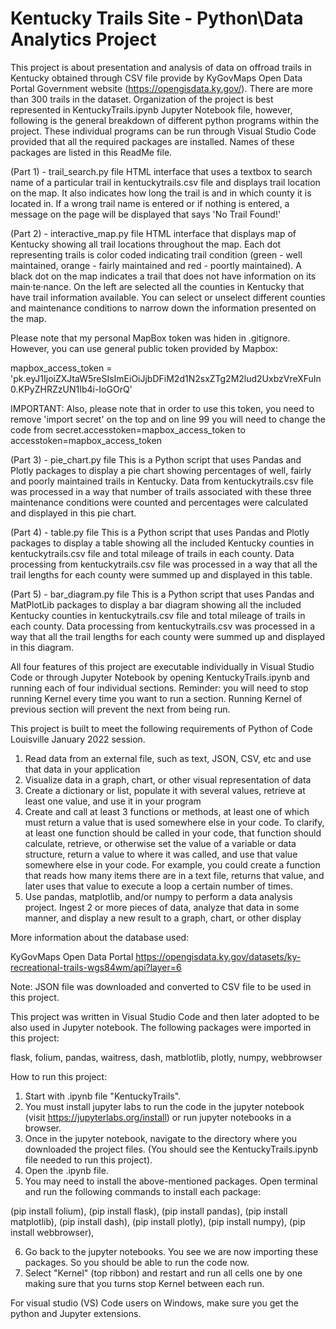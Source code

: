 # Kentucky Trails Site - Python\Data Analytics Project


This project is about presentation and analysis of data on offroad trails in Kentucky obtained through CSV file provide by KyGovMaps Open Data Portal Government website (https://opengisdata.ky.gov/). There are more than 300 trails in the dataset. Organization of the project is best represented in KentuckyTrails.ipynb Jupyter Notebook file, however, following is the general breakdown of different python programs within the project. These individual programs can be run through Visual Studio Code provided that all the required packages are installed. Names of these packages are listed in this ReadMe file. 

(Part 1) - trail_search.py file 
HTML interface that uses a textbox to search name of a particular trail in kentuckytrails.csv file and displays trail location on the map. It also indicates how long the trail is and in which county it is located in. If a wrong trail name is entered or if nothing is entered, a message on the page will be displayed that says 'No Trail Found!'

(Part 2) - interactive_map.py file
HTML interface that displays map of Kentucky showing all trail locations throughout the map. Each dot representing trails is color coded indicating trail condition (green - well maintained, orange - fairly maintained and red - poortly maintained). A black dot on the map indicates a trail that does not have information on its main·te·nance. On the left are selected all the counties in Kentucky that have trail information available. You can select or unselect different counties and maintenance conditions to narrow down the information presented on the map. 

Please note that my personal MapBox token was hiden in .gitignore. However, you can use general public token provided by Mapbox:

mapbox_access_token = 'pk.eyJ1IjoiZXJtaW5reSIsImEiOiJjbDFiM2d1N2sxZTg2M2lud2UxbzVreXFuIn0.KPyZHRZzUN1Ib4i-IoGOrQ'

IMPORTANT: Also, please note that in order to use this token, you need to remove 'import secret' on the top and on line 99 you will need to change the code from secret.accesstoken=mapbox_access_token to accesstoken=mapbox_access_token 

(Part 3) - pie_chart.py file
This is a Python script that uses Pandas and Plotly packages to display a pie chart showing percentages of well, fairly and poorly maintained trails in Kentucky. Data from kentuckytrails.csv file was processed in a way that number of trails associated with these three maintenance conditions were counted and percentages were calculated and displayed in this pie chart. 

(Part 4) - table.py file
This is a Python script that uses Pandas and Plotly packages to display a table showing all the included Kentucky counties in kentuckytrails.csv file and total mileage of trails in each county. Data processing from kentuckytrails.csv file was processed in a way that all the trail lengths for each county were summed up and displayed in this table.  

(Part 5) - bar_diagram.py file
This is a Python script that uses Pandas and MatPlotLib packages to display a bar diagram showing all the included Kentucky counties in kentuckytrails.csv file and total mileage of trails in each county. Data processing from kentuckytrails.csv was processed in a way that all the trail lengths for each county were summed up and displayed in this diagram. 

All four features of this project are executable individually in Visual Studio Code or through Jupyter Notebook by opening KentuckyTrails.ipynb and running each of four individual sections. Reminder: you will need to stop running Kernel every time you want to run a section. Running Kernel of previous section will prevent the next from being run. 

This project is built to meet the following requirements of Python of Code Louisville January 2022 session. 

1. Read data from an external file, such as text, JSON, CSV, etc and use that data in your application
2. Visualize data in a graph, chart, or other visual representation of data
3. Create a dictionary or list, populate it with several values, retrieve at least one value, and use it in your program
4. Create and call at least 3 functions or methods, at least one of which must return a value that is used somewhere else in your code. To clarify, at least one function should be called in your code, that function should calculate, retrieve, or otherwise set the value of a variable or data structure, return a value to where it was called, and use that value somewhere else in your code. For example, you could create a function that reads how many items there are in a text  file, returns that value, and later uses that value to execute a loop a certain number of times.
5. Use pandas, matplotlib, and/or numpy to perform a data analysis project. Ingest 2 or more pieces of data, analyze that data in some manner, and display a new result to a graph, chart, or other display

More information about the database used: 

KyGovMaps Open Data Portal
https://opengisdata.ky.gov/datasets/ky-recreational-trails-wgs84wm/api?layer=6

Note: JSON file was downloaded and converted to CSV file to be used in this project. 

This project was written in Visual Studio Code and then later adopted to be also used in Jupyter notebook. The following packages were imported in this project: 

flask, folium, pandas, waitress, dash, matblotlib, plotly, numpy, webbrowser

How to run this project: 

1. Start with .ipynb file "KentuckyTrails".
2. You must install jupyter labs to run the code in the jupyter notebook (visit https://jupyterlabs.org/install) or run jupyter notebooks in a browser.
3. Once in the jupyter notebook, navigate to the directory where you downloaded the project files. (You should see the KentuckyTrails.ipynb file  needed to run this project).
4. Open the .ipynb file.
5. You may need to install the above-mentioned packages. Open terminal and run the following commands to install each package:

(pip install folium),
(pip install flask),
(pip install pandas),
(pip install matplotlib),
(pip install dash),
(pip install plotly),
(pip install numpy),
(pip install webbrowser),

6. Go back to the jupyter notebooks. You see we are now importing these packages. So you should be able to run the code now.
7. Select "Kernel" (top ribbon) and restart and run all cells one by one making sure that you turns stop Kernel between each run.

For visual studio (VS) Code users on Windows, make sure you get the python and Jupyter extensions.
